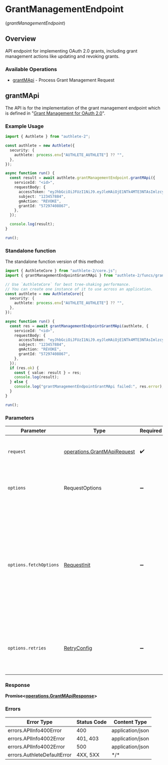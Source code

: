 # GrantManagementEndpoint
(*grantManagementEndpoint*)

## Overview

API endpoint for implementing OAuth 2.0 grants, including grant management actions like updating and revoking grants.

### Available Operations

* [grantMApi](#grantmapi) - Process Grant Management Request

## grantMApi

The API is for the implementation of the grant management endpoint which is
defined in "<a href="https://openid.net/specs/fapi-grant-management.html">Grant Management for OAuth 2.0</a>".


### Example Usage

<!-- UsageSnippet language="typescript" operationID="grant_m_api" method="post" path="/api/{serviceId}/gm" -->
```typescript
import { Authlete } from "authlete-2";

const authlete = new Authlete({
  security: {
    authlete: process.env["AUTHLETE_AUTHLETE"] ?? "",
  },
});

async function run() {
  const result = await authlete.grantManagementEndpoint.grantMApi({
    serviceId: "<id>",
    requestBody: {
      accessToken: "eyJhbGciOiJFUzI1NiJ9.eyJleHAiOjE1NTk4MTE3NTAsImlzcyI6IjU3Mjk3NDA4ODY3In0K.csmdholMVcmjqHe59YWgLGNvm7I5Whp4phQCoGxyrlRGMnTgsfxtwyxBgMXQqEPD5q5k9FaEWNk37K8uAtSwrA",
      subject: "123457884",
      gmAction: "REVOKE",
      grantId: "57297408867",
    },
  });

  console.log(result);
}

run();
```

### Standalone function

The standalone function version of this method:

```typescript
import { AuthleteCore } from "authlete-2/core.js";
import { grantManagementEndpointGrantMApi } from "authlete-2/funcs/grantManagementEndpointGrantMApi.js";

// Use `AuthleteCore` for best tree-shaking performance.
// You can create one instance of it to use across an application.
const authlete = new AuthleteCore({
  security: {
    authlete: process.env["AUTHLETE_AUTHLETE"] ?? "",
  },
});

async function run() {
  const res = await grantManagementEndpointGrantMApi(authlete, {
    serviceId: "<id>",
    requestBody: {
      accessToken: "eyJhbGciOiJFUzI1NiJ9.eyJleHAiOjE1NTk4MTE3NTAsImlzcyI6IjU3Mjk3NDA4ODY3In0K.csmdholMVcmjqHe59YWgLGNvm7I5Whp4phQCoGxyrlRGMnTgsfxtwyxBgMXQqEPD5q5k9FaEWNk37K8uAtSwrA",
      subject: "123457884",
      gmAction: "REVOKE",
      grantId: "57297408867",
    },
  });
  if (res.ok) {
    const { value: result } = res;
    console.log(result);
  } else {
    console.log("grantManagementEndpointGrantMApi failed:", res.error);
  }
}

run();
```

### Parameters

| Parameter                                                                                                                                                                      | Type                                                                                                                                                                           | Required                                                                                                                                                                       | Description                                                                                                                                                                    |
| ------------------------------------------------------------------------------------------------------------------------------------------------------------------------------ | ------------------------------------------------------------------------------------------------------------------------------------------------------------------------------ | ------------------------------------------------------------------------------------------------------------------------------------------------------------------------------ | ------------------------------------------------------------------------------------------------------------------------------------------------------------------------------ |
| `request`                                                                                                                                                                      | [operations.GrantMApiRequest](../../models/operations/grantmapirequest.md)                                                                                                     | :heavy_check_mark:                                                                                                                                                             | The request object to use for the request.                                                                                                                                     |
| `options`                                                                                                                                                                      | RequestOptions                                                                                                                                                                 | :heavy_minus_sign:                                                                                                                                                             | Used to set various options for making HTTP requests.                                                                                                                          |
| `options.fetchOptions`                                                                                                                                                         | [RequestInit](https://developer.mozilla.org/en-US/docs/Web/API/Request/Request#options)                                                                                        | :heavy_minus_sign:                                                                                                                                                             | Options that are passed to the underlying HTTP request. This can be used to inject extra headers for examples. All `Request` options, except `method` and `body`, are allowed. |
| `options.retries`                                                                                                                                                              | [RetryConfig](../../lib/utils/retryconfig.md)                                                                                                                                  | :heavy_minus_sign:                                                                                                                                                             | Enables retrying HTTP requests under certain failure conditions.                                                                                                               |

### Response

**Promise\<[operations.GrantMApiResponse](../../models/operations/grantmapiresponse.md)\>**

### Errors

| Error Type                  | Status Code                 | Content Type                |
| --------------------------- | --------------------------- | --------------------------- |
| errors.APIInfo400Error      | 400                         | application/json            |
| errors.APIInfo4002Error     | 401, 403                    | application/json            |
| errors.APIInfo4002Error     | 500                         | application/json            |
| errors.AuthleteDefaultError | 4XX, 5XX                    | \*/\*                       |